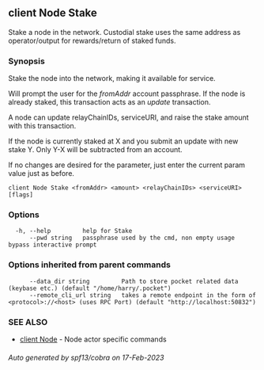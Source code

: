 ## client Node Stake

Stake a node in the network. Custodial stake uses the same address as operator/output for rewards/return of staked funds.

### Synopsis

Stake the node into the network, making it available for service.

Will prompt the user for the *fromAddr* account passphrase. If the node is already staked, this transaction acts as an *update* transaction.

A node can update relayChainIDs, serviceURI, and raise the stake amount with this transaction.

If the node is currently staked at X and you submit an update with new stake Y. Only Y-X will be subtracted from an account.

If no changes are desired for the parameter, just enter the current param value just as before.

```
client Node Stake <fromAddr> <amount> <relayChainIDs> <serviceURI> [flags]
```

### Options

```
  -h, --help         help for Stake
      --pwd string   passphrase used by the cmd, non empty usage bypass interactive prompt
```

### Options inherited from parent commands

```
      --data_dir string         Path to store pocket related data (keybase etc.) (default "/home/harry/.pocket")
      --remote_cli_url string   takes a remote endpoint in the form of <protocol>://<host> (uses RPC Port) (default "http://localhost:50832")
```

### SEE ALSO

* [client Node](client_Node.md)	 - Node actor specific commands

###### Auto generated by spf13/cobra on 17-Feb-2023
